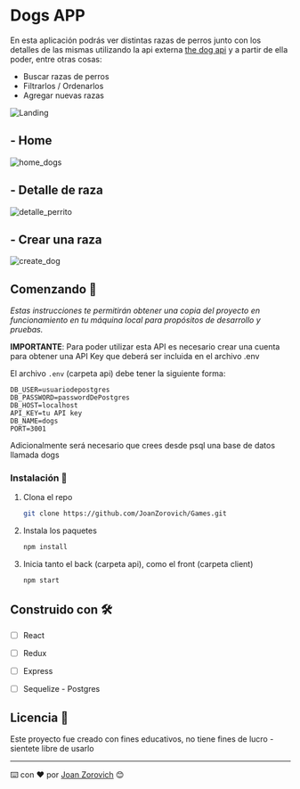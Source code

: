 # Dogs APP

En esta aplicación podrás ver distintas razas de perros junto con los detalles de las mismas utilizando la api externa [the dog api](https://thedogapi.com/) y a partir de ella poder, entre otras cosas:

  - Buscar razas de perros
  - Filtrarlos / Ordenarlos
  - Agregar nuevas razas
 
![Landing](https://user-images.githubusercontent.com/74875335/123455609-873b5780-d5a7-11eb-8a8e-9024a220d714.PNG)

## - Home

![home_dogs](https://user-images.githubusercontent.com/74875335/123455724-a89c4380-d5a7-11eb-9777-94c502e60fc2.PNG)

## - Detalle de raza

![detalle_perrito](https://user-images.githubusercontent.com/74875335/123455803-c23d8b00-d5a7-11eb-8930-6e8ac4534a38.PNG)

## - Crear una raza

![create_dog](https://user-images.githubusercontent.com/74875335/123455879-d41f2e00-d5a7-11eb-940e-a3882ddc1f20.PNG)


## Comenzando 🚀

_Estas instrucciones te permitirán obtener una copia del proyecto en funcionamiento en tu máquina local para propósitos de desarrollo y pruebas._

__IMPORTANTE__: Para poder utilizar esta API es necesario crear una cuenta para obtener una API Key que deberá ser incluida en el archivo .env

El archivo `.env` (carpeta api) debe tener la siguiente forma:

```
DB_USER=usuariodepostgres
DB_PASSWORD=passwordDePostgres
DB_HOST=localhost
API_KEY=tu API key
DB_NAME=dogs
PORT=3001
```
Adicionalmente será necesario que crees desde psql una base de datos llamada dogs

### Instalación 🔧

1. Clona el repo
   ```sh
   git clone https://github.com/JoanZorovich/Games.git
   ```
2. Instala los paquetes
   ```sh
   npm install
   ```
3. Inicia tanto el back (carpeta api), como el front (carpeta client)
   ```sh
   npm start
   ```
  
## Construido con 🛠️

- [ ] React
- [ ] Redux
- [ ] Express
- [ ] Sequelize - Postgres


## Licencia 📄

Este proyecto fue creado con fines educativos, no tiene fines de lucro - sientete libre de usarlo




---
⌨️ con ❤️ por [Joan Zorovich](https://github.com/JoanZorovich) 😊

